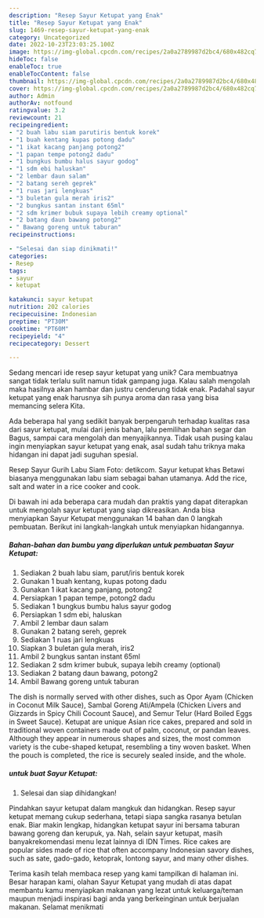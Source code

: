 ```yaml
---
description: "Resep Sayur Ketupat yang Enak"
title: "Resep Sayur Ketupat yang Enak"
slug: 1469-resep-sayur-ketupat-yang-enak
category: Uncategorized
date: 2022-10-23T23:03:25.100Z
image: https://img-global.cpcdn.com/recipes/2a0a2789987d2bc4/680x482cq70/sayur-ketupat-foto-resep-utama.jpg
hideToc: false
enableToc: true
enableTocContent: false
thumbnail: https://img-global.cpcdn.com/recipes/2a0a2789987d2bc4/680x482cq70/sayur-ketupat-foto-resep-utama.jpg
cover: https://img-global.cpcdn.com/recipes/2a0a2789987d2bc4/680x482cq70/sayur-ketupat-foto-resep-utama.jpg
author: Admin
authorAv: notfound
ratingvalue: 3.2
reviewcount: 21
recipeingredient:
- "2 buah labu siam parutiris bentuk korek"
- "1 buah kentang kupas potong dadu"
- "1 ikat kacang panjang potong2"
- "1 papan tempe potong2 dadu"
- "1 bungkus bumbu halus sayur godog"
- "1 sdm ebi haluskan"
- "2 lembar daun salam"
- "2 batang sereh geprek"
- "1 ruas jari lengkuas"
- "3 buletan gula merah iris2"
- "2 bungkus santan instant 65ml"
- "2 sdm krimer bubuk supaya lebih creamy optional"
- "2 batang daun bawang potong2"
- " Bawang goreng untuk taburan"
recipeinstructions:

- "Selesai dan siap dinikmati!"
categories:
- Resep
tags:
- sayur
- ketupat

katakunci: sayur ketupat 
nutrition: 202 calories
recipecuisine: Indonesian
preptime: "PT30M"
cooktime: "PT60M"
recipeyield: "4"
recipecategory: Dessert

---
```





Sedang mencari ide resep sayur ketupat yang unik? Cara membuatnya sangat tidak terlalu sulit namun tidak gampang juga. Kalau salah mengolah maka hasilnya akan hambar dan justru cenderung tidak enak. Padahal sayur ketupat yang enak harusnya sih punya aroma dan rasa yang bisa memancing selera Kita.





Ada beberapa hal yang sedikit banyak berpengaruh terhadap kualitas rasa dari sayur ketupat, mulai dari jenis bahan, lalu pemilihan bahan segar dan Bagus, sampai cara mengolah dan menyajikannya. Tidak usah pusing kalau ingin menyiapkan sayur ketupat yang enak,      asal sudah tahu triknya maka hidangan ini dapat jadi suguhan spesial.














Resep Sayur Gurih Labu Siam Foto: detikcom. Sayur ketupat khas Betawi biasanya menggunakan labu siam sebagai bahan utamanya. Add the rice, salt and water in a rice cooker and cook.






Di bawah ini ada beberapa cara mudah dan praktis yang dapat diterapkan untuk mengolah sayur ketupat yang siap dikreasikan. Anda bisa menyiapkan Sayur Ketupat menggunakan 14 bahan dan 0 langkah pembuatan. Berikut ini langkah-langkah untuk menyiapkan hidangannya.

<!--inarticleads1-->

##### Bahan-bahan dan bumbu yang diperlukan untuk pembuatan Sayur Ketupat:

1. Sediakan 2 buah labu siam, parut/iris bentuk korek
1. Gunakan 1 buah kentang, kupas potong dadu
1. Gunakan 1 ikat kacang panjang, potong2
1. Persiapkan 1 papan tempe, potong2 dadu
1. Sediakan 1 bungkus bumbu halus sayur godog
1. Persiapkan 1 sdm ebi, haluskan
1. Ambil 2 lembar daun salam
1. Gunakan 2 batang sereh, geprek
1. Sediakan 1 ruas jari lengkuas
1. Siapkan 3 buletan gula merah, iris2
1. Ambil 2 bungkus santan instant 65ml
1. Sediakan 2 sdm krimer bubuk, supaya lebih creamy (optional)
1. Sediakan 2 batang daun bawang, potong2
1. Ambil  Bawang goreng untuk taburan


The dish is normally served with other dishes, such as Opor Ayam (Chicken in Coconut Milk Sauce), Sambal Goreng Ati/Ampela (Chicken Livers and Gizzards in Spicy Chili Cocount Sauce), and Semur Telur (Hard Boiled Eggs in Sweet Sauce). Ketupat are unique Asian rice cakes, prepared and sold in traditional woven containers made out of palm, coconut, or pandan leaves. Although they appear in numerous shapes and sizes, the most common variety is the cube-shaped ketupat, resembling a tiny woven basket. When the pouch is completed, the rice is securely sealed inside, and the whole. 

<!--inarticleads2-->

#####  untuk buat Sayur Ketupat:


1. Selesai dan siap dihidangkan!

Pindahkan sayur ketupat dalam mangkuk dan hidangkan. Resep sayur ketupat memang cukup sederhana, tetapi siapa sangka rasanya betulan enak. Biar makin lengkap, hidangkan ketupat sayur ini bersama taburan bawang goreng dan kerupuk, ya. Nah, selain sayur ketupat, masih banyakrekomendasi menu lezat lainnya di IDN Times. Rice cakes are popular sides made of rice that often accompany Indonesian savory dishes, such as sate, gado-gado, ketoprak, lontong sayur, and many other dishes. 

Terima kasih telah membaca resep yang kami tampilkan di halaman ini. Besar harapan kami, olahan Sayur Ketupat yang mudah di atas dapat membantu kamu menyiapkan makanan yang lezat untuk keluarga/teman maupun menjadi inspirasi bagi anda yang berkeinginan untuk berjualan makanan. Selamat menikmati
